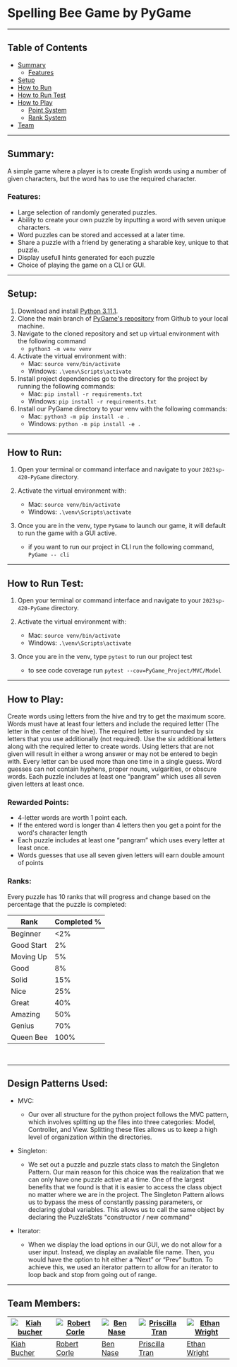 # Spelling Bee Game by PyGame
---

## Table of Contents
- [Summary](#summary)
    - [Features](#features)
- [Setup](#setup)
- [How to Run](#how-to-run)
- [How to Run Test](#how-to-run)
- [How to Play](#how-to-play)
    - [Point System](#rewarded-points)
    - [Rank System](#ranks)
- [Team](#team-members)
---

## Summary:

A simple game where a player is to create English words using a number of given characters, but the word has to use the required character.

### Features:
- Large selection of randomly generated puzzles.
- Ability to create your own puzzle by inputting a word with seven unique characters.
- Word puzzles can be stored and accessed at a later time.
- Share a puzzle with a friend by generating a sharable key, unique to that puzzle.
- Display usefull hints generated for each puzzle
- Choice of playing the game on a CLI or GUI.


---

## Setup:

1. Download and install [Python 3.11.1](https://www.python.org/downloads/). 
2. Clone the main branch of [PyGame's repository](https://github.com/mucsci-students/2023sp-420-PyGame) from Github to your local machine.
3. Navigate to the cloned repository and set up virtual environment with the following command
    - ``` python3 -m venv venv ``` 
4. Activate the virtual environment with:
    - Mac:
    ``` source venv/bin/activate ```
    - Windows:
    ``` .\venv\Scripts\activate ```
5. Install project dependencies go to the directory for the project by running the following commands:
    - Mac:
    ``` pip install -r requirements.txt ```
    - Windows:
    ``` pip install -r requirements.txt ```
6. Install our PyGame directory to your venv with the following commands:
    - Mac:
    ``` python3 -m pip install -e . ```
    - Windows:
    ``` python -m pip install -e . ```
---

## How to Run:

1. Open your terminal or command interface and navigate to your `2023sp-420-PyGame` directory.

2. Activate the virtual environment with:
    - Mac:
    ``` source venv/bin/activate ```
    - Windows:
    ``` .\venv\Scripts\activate ```

5. Once you are in the venv, type ```PyGame``` to launch our game, it will default to run the game with a GUI active. 
    - if you want to run our project in CLI run the following command, ``` PyGame -- cli ```

---

## How to Run Test:

1. Open your terminal or command interface and navigate to your `2023sp-420-PyGame` directory.

2. Activate the virtual environment with:
    - Mac:
    ``` source venv/bin/activate ```
    - Windows:
    ``` .\venv\Scripts\activate ```

3. Once you are in the venv, type ```pytest``` to run our project test 
    - to see code coverage run ``` pytest --cov=PyGame_Project/MVC/Model ```
---

## How to Play:

Create words using letters from the hive and try to get the maximum score. Words must have at least four letters and include the required letter (The letter in the center of the hive). The required letter is surrounded by six letters that you use additionally (not required). Use the six additional letters along with the required letter to create words. Using letters that are not given will result in either a wrong answer or may not be entered to begin with. Every letter can be used more than one time in a single guess. Word guesses can not contain hyphens, proper nouns, vulgarities, or obscure words. Each puzzle includes at least one “pangram” which uses all seven given letters at least once.

### Rewarded Points:

- 4-letter words are worth 1 point each.
- If the entered word is longer than 4 letters then you get a point for the word's character length
- Each puzzle includes at least one “pangram” which uses every letter at least once.
- Words guesses that use all seven given letters will earn double amount of points

### Ranks:

Every puzzle has 10 ranks that will progress and change based on the percentage that the puzzle is completed:

|   Rank     | Completed % |
|------------|-------------|
| Beginner   |     <2%     |
| Good Start |      2%     |
| Moving Up  |      5%     |
| Good       |      8%     |
| Solid      |     15%     |
| Nice       |     25%     |
| Great      |     40%     |
| Amazing    |     50%     |
| Genius     |     70%     |
| Queen Bee  |    100%     |

<br>

---

## Design Patterns Used:

- MVC: 
    - Our over all structure for the python project follows the MVC pattern, which involves splitting up the files into three categories: Model, Controller, and View. Splitting these files allows us to keep a high level of organization within the directories.

- Singleton:
     - We set out a puzzle and puzzle stats class to match the Singleton Pattern. Our main reason for this choice was the realization that we can only have one puzzle active at a time. One of the largest benefits that we found is that it is easier to access the class object no matter where we are in the project. The Singleton Pattern allows us to bypass the mess of constantly passing parameters, or declaring global variables. This allows us to call the same object by declaring the PuzzleStats "constructor / new command" 

- Iterator: 
    - When we display the load options in our GUI, we do not allow for a user input. Instead, we display an available file name. Then, you would have the option to hit either a “Next” or “Prev” button. To achieve this, we used an iterator pattern to allow for an iterator to loop back and stop from going out of range.
---

## Team Members:

| [![Kiah bucher](https://avatars.githubusercontent.com/u/70379821?v=4)](https://github.com/WhitePolaris) | [![Robert Corle](https://avatars.githubusercontent.com/u/93812563?v=4)](https://github.com/RjCor) | [![Ben Nase](https://avatars.githubusercontent.com/u/121914115?v=4)](https://github.com/bennase) | [![Priscilla Tran](https://avatars.githubusercontent.com/u/81700428?v=4)](https://github.com/priscillatran) | [![Ethan Wright](https://avatars.githubusercontent.com/u/122811350?v=4)](https://github.com/EthanWright24) |
|---------------------------------------------------------------------------------------------------|---------------------------------------------------------------------------------------------------------------|--------------------------------------------------------------------------------------------------|-------------------------------------------------------------------------------------------------------------|------------------------------------------------------------------------------------------------------------|
| [Kiah Bucher](https://github.com/WhitePolaris)                                                          | [Robert Corle](https://https://github.com/RjCor)                                                  | [Ben Nase](https://github.com/bennase)                                                           | [Priscilla Tran](https://github.com/priscillatran)                                                          | [Ethan Wright](https://github.com/EthanWright24)                                                           |
